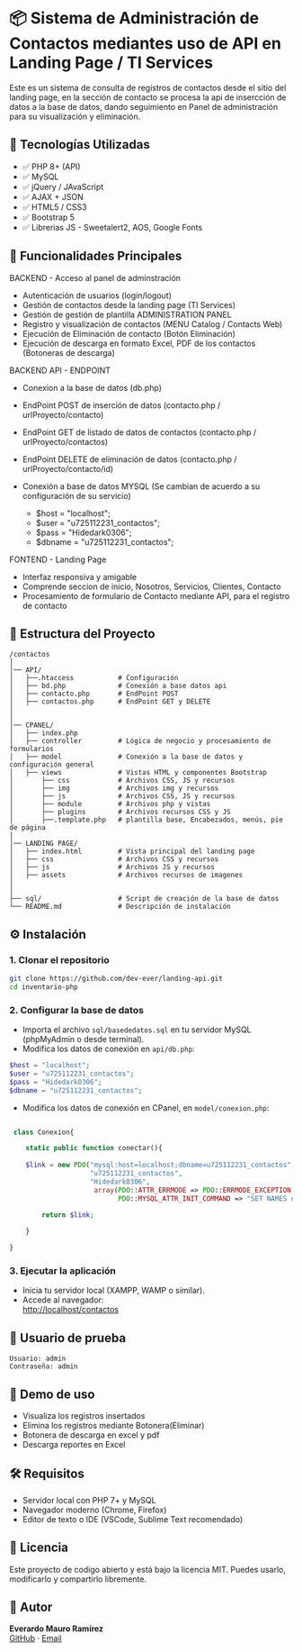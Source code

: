 
# 📦 Sistema de Administración de Contactos mediantes uso de API en Landing Page / TI Services

Este es un sistema de consulta de registros de contactos desde el sitio del landing page, en la sección de contacto se procesa la api de insercción de datos a la base de datos, dando seguimiento en Panel de administración para su visualización y eliminación.

## 🚀 Tecnologías Utilizadas

- ✅ PHP 8+ (API)
- ✅ MySQL
- ✅ jQuery / JAvaScript
- ✅ AJAX + JSON
- ✅ HTML5 / CSS3
- ✅ Bootstrap 5
- ✅ Librerias JS - Sweetalert2, AOS, Google Fonts

## 🎯 Funcionalidades Principales

BACKEND - Acceso al panel de adminstración
- Autenticación de usuarios (login/logout)
- Gestión de contactos desde la landing page (TI Services)
- Gestión de gestión de plantilla ADMINISTRATION PANEL
- Registro y visualización de contactos (MENU Catalog / Contacts Web)
- Ejecución de Eliminación de contacto (Botón Eliminación)
- Ejecución de descarga en formato Excel, PDF de los contactos (Botoneras de descarga)

BACKEND API - ENDPOINT
- Conexion a la base de datos (db.php)
- EndPoint POST de inserción de datos (contacto.php  / urlProyecto/contacto)
- EndPoint GET de listado de datos de contactos (contacto.php  / urlProyecto/contactos) 
- EndPoint DELETE de eliminación de datos (contacto.php  / urlProyecto/contacto/id) 

- Conexión a base de datos MYSQL (Se cambian de acuerdo a su configuración de su servicio)
  - $host = "localhost";
  - $user = "u725112231_contactos";
  - $pass = "Hidedark0306";
  - $dbname = "u725112231_contactos";


FONTEND - Landing Page
- Interfaz responsiva y amigable
- Comprende seccion de inicio, Nosotros, Servicios, Clientes, Contacto
- Procesamiento de formulario de Contacto mediante API, para el registro de contacto



## 📁 Estructura del Proyecto

```
/contactos
│
│── API/
│   ├──.htaccess           # Configuración
│   ├── bd.php             # Conexión a base datos api
│   ├── contacto.php       # EndPoint POST
│   ├── contactos.php      # EndPoint GET y DELETE
│
│
│── CPANEL/
│	├── index.php
│   ├── controller         # Lógica de negocio y procesamiento de formularios
│   ├── model              # Conexión a la base de datos y configuración general
│   ├── views              # Vistas HTML y componentes Bootstrap
│       ├── css            # Archivos CSS, JS y recursos
│		├── img            # Archivos img y recursos
│		├── js             # Archivos CSS, JS y recursos
│		├── module         # Archivos php y vistas
│		├── plugins        # Archivos recursos CSS y JS
│		├──.template.php   # plantilla base, Encabezados, menús, pie de página
│
│── LANDING PAGE/
│   ├── index.html         # Vista principal del landing page
│   ├── css                # Archivos CSS y recursos
│   ├── js                 # Archivos JS y recursos
│   ├── assets             # Archivos recursos de imagenes
│
│
├── sql/                   # Script de creación de la base de datos
└── README.md              # Descripción de instalación
```

## ⚙️ Instalación

### 1. Clonar el repositorio

```bash
git clone https://github.com/dev-ever/landing-api.git
cd inventario-php
```

### 2. Configurar la base de datos

- Importa el archivo `sql/basededatos.sql` en tu servidor MySQL (phpMyAdmin o desde terminal).
- Modifica los datos de conexión en `api/db.php`:

```php
$host = "localhost";
$user = "u725112231_contactos";
$pass = "Hidedark0306";
$dbname = "u725112231_contactos";
```

- Modifica los datos de conexión en CPanel, en `model/conexion.php`:
```php

 class Conexion{        

	static public function conectar(){
		
    $link = new PDO("mysql:host=localhost;dbname=u725112231_contactos",
    	            "u725112231_contactos",
    	            "Hidedark0306",
	                 array(PDO::ATTR_ERRMODE => PDO::ERRMODE_EXCEPTION, 
	                 	   PDO::MYSQL_ATTR_INIT_COMMAND => "SET NAMES utf8"));

		return $link;
    
	}

}
```


### 3. Ejecutar la aplicación

- Inicia tu servidor local (XAMPP, WAMP o similar).
- Accede al navegador:  
  [http://localhost/contactos](http://localhost/contactos)



## 👤 Usuario de prueba

```
Usuario: admin
Contraseña: admin
```

## 🧪 Demo de uso

- Visualiza los registros insertados
- Elimina los registros mediante Botonera(Eliminar)
- Botonera de descarga en excel y pdf
- Descarga reportes en Excel

## 🛠️ Requisitos

- Servidor local con PHP 7+ y MySQL
- Navegador moderno (Chrome, Firefox)
- Editor de texto o IDE (VSCode, Sublime Text recomendado)

## 📄 Licencia

Este proyecto de codigo abierto y está bajo la licencia MIT. Puedes usarlo, modificarlo y compartirlo libremente.

## 🤝 Autor

**Everardo Mauro Ramírez**  
[GitHub](https://github.com/dev-ever) · [Email](mailto:emr_123@hotmail.com)
